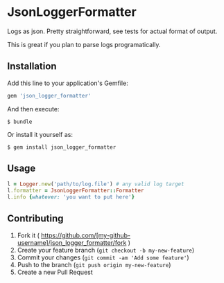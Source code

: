 # JsonLoggerFormatter

Logs as json. Pretty straightforward, see tests for actual format of output.

This is great if you plan to parse logs programatically.

## Installation

Add this line to your application's Gemfile:

```ruby
gem 'json_logger_formatter'
```

And then execute:

    $ bundle

Or install it yourself as:

    $ gem install json_logger_formatter

## Usage

```ruby
l = Logger.new('path/to/log.file') # any valid log target
l.formatter = JsonLoggerFormatter::Formatter
l.info {whatever: 'you want to put here'}
```

## Contributing

1. Fork it ( https://github.com/[my-github-username]/json_logger_formatter/fork )
2. Create your feature branch (`git checkout -b my-new-feature`)
3. Commit your changes (`git commit -am 'Add some feature'`)
4. Push to the branch (`git push origin my-new-feature`)
5. Create a new Pull Request
